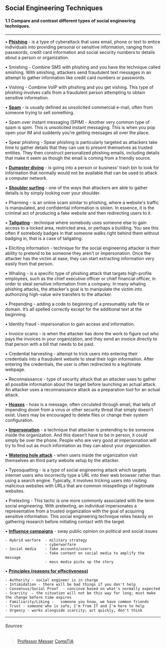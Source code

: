 ## Social Engineering Techniques
#### 1.1  Compare and contrast different types of social engineering techniques.
---


• [**Phishing**](https://www.professormesser.com/security-plus/sy0-601/sy0-601-video/phishing-5/)  - is a type of cyberattack that uses email, phone or text to entice individuals into providing personal or sensitive information, ranging from passwords, credit card information and social security numbers to details about a person or organization.

• Smishing - Combine SMS with phishing and you have the technique called smishing. With smishing, attackers send fraudulent text messages in an attempt to gather information like credit card numbers or passwords.

• Vishing  - Combine VoIP with phishing and you get vishing. This type of phishing involves calls from a fraudulent person attempting to obtain sensitive information.

• [**Spam**](https://www.professormesser.com/security-plus/sy0-601/sy0-601-video/spam-3/) - is usually defined as unsolicited commercial e-mail, often from someone trying to sell something.

• Spam over instant messaging (SPIM) - Another very common type of spam is spim. This is unsolicited instant messaging. This is when you pop open your IM and suddenly you’re getting messages all over the place.

• Spear phishing - Spear phishing is particularly targeted as attackers take time to gather details that they can use to present themselves as trusted entities. They then construct personalized phishing emails, including details that make it seem as though the email is coming from a friendly source.

• [**Dumpster diving**](https://www.professormesser.com/security-plus/sy0-601/sy0-601-video/dumpster-diving-4/)  -  is going into a person or business' trash bin to look for information that normally would not be available that can be used to attack a computer network.

• [**Shoulder surfing**](https://www.professormesser.com/security-plus/sy0-601/sy0-601-video/shoulder-surfing-4/) - one of the ways that attackers are able to gather details is by simply looking over your shoulder.

• Pharming  -  is an online scam similar to phishing, where a website's traffic is manipulated, and confidential information is stolen. In essence, it is the criminal act of producing a fake website and then redirecting users to it.

• [**Tailgating**](https://www.professormesser.com/security-plus/sy0-601/sy0-601-video/other-social-engineering-attacks/) -  technique where somebody uses someone else to gain access to a locked area, restricted area, or perhaps a building. You see this often if somebody badges in that someone walks right behind them without badging in, that is a case of tailgating. 

• Eliciting information - technique for the social engineering attacker is their ability to pretend to be someone they aren’t or impersonation. Once the attacker has the victim at ease, they can start extracting information very easily from that person.

• Whaling - is a specific type of phishing attack that targets high-profile employees, such as the chief executive officer or chief financial officer, in order to steal sensitive information from a company. In many whaling phishing attacks, the attacker's goal is to manipulate the victim into authorizing high-value wire transfers to the attacker.

• Prepending - adding a code to beginning of a presumably safe file or domain. It’s all spelled correctly except for the additional text at the beginning.

• Identity fraud - impersonation to gain access and information.

• Invoice scams  - is when the attacker has done the work to figure out who pays the invoices in your organization, and they send an invoice directly to that person with a bill that needs to be paid.

• Credential harvesting - attempt to trick users into entering their credentials into a fraudulent website to steal their login information. After entering the credentials, the user is often redirected to a legitimate webpage.

• Reconnaissance - type of security attack that an attacker uses to gather all possible information about the target before launching an actual attack. An attacker uses a reconnaissance attack as a preparation tool for an actual attack.

• [**Hoaxes**](https://www.professormesser.com/security-plus/sy0-601/sy0-601-video/hoaxes-4/)  - hoax is a message, often circulated through email, that tells of impending doom from a virus or other security threat that simply doesn’t exist. Users may be encouraged to delete files or change their system configuration.

• [**Impersonation**](https://www.professormesser.com/security-plus/sy0-601/sy0-601-video/impersonation-3/) - a technique that attacker is pretending to be someone inside the organization. And this doesn’t have to be in person, it could simply be over the phone. People who are very good at impersonation will try to find out as much information as they can about your organization.

• [**Watering hole attack**](https://www.professormesser.com/security-plus/sy0-601/sy0-601-video/watering-hole-attacks-2/) - when users inside the organization visit themselves an third party website setup by the attacker.

• Typosquatting - is a type of social engineering attack which targets internet users who incorrectly type a URL into their web browser rather than using a search engine. Typically, it involves tricking users into visiting malicious websites with URLs that are common misspellings of legitimate websites.

• Pretexting - This tactic is one more commonly associated with the term social engineering. With pretexting, an individual impersonates a representative from a trusted organization with the goal of acquiring sensitive information. This social engineering technique relies heavily on gathering research before initiating contact with the target.

• [**Influence campaigns**](https://www.professormesser.com/security-plus/sy0-601/sy0-601-video/influence-campaigns/) - sway public opinion on political and social issues

    - Hybrid warfare  - military strategy
                      - cyberwarfare
    - Social media    - fake accounts/users
                      - fake content on social media to amplify the message
                      - mass media picks up the story
                    
• [**Principles (reasons for effectiveness)**](https://www.professormesser.com/security-plus/sy0-601/sy0-601-video/principles-of-social-engineering-2/)

    - Authority - social engineer is in charge 
    - Intimidation - there will be bad things if you don't help 
    - Consensus/Social Proof  - concinve based on what's normally expected 
    - Scarcity  - the situation will not be this way for long; must make the change before time expires
    - Familiarity/Liking -   someone you know, we have common friends
    - Trust - someone who is safe; I'm from IT and I'm here to help
    - Urgency - works alongside scarcity; act quickly, don't think
    
--- 
###### Sources:
> [Professor Messer](https://www.professormesser.com/)
> [CompTIA](www.comptia.org)

